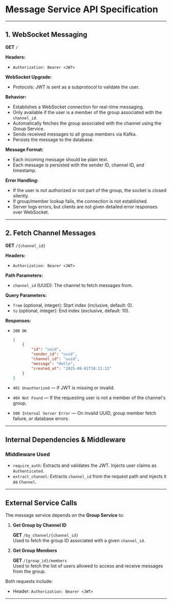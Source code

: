# Message Service API Specification

---

## 1. WebSocket Messaging

**GET** `/`

**Headers:**

-   `Authorization: Bearer <JWT>`

**WebSocket Upgrade:**

-   Protocols: JWT is sent as a subprotocol to validate the user.

**Behavior:**

-   Establishes a WebSocket connection for real-time messaging.
-   Only available if the user is a member of the group associated with the `channel_id`.
-   Automatically fetches the group associated with the channel using the Group Service.
-   Sends received messages to all group members via Kafka.
-   Persists the message to the database.

**Message Format:**

-   Each incoming message should be plain text.
-   Each message is persisted with the sender ID, channel ID, and timestamp.

**Error Handling:**

-   If the user is not authorized or not part of the group, the socket is closed silently.
-   If group/member lookup fails, the connection is not established.
-   Server logs errors, but clients are not given detailed error responses over WebSocket.

---

## 2. Fetch Channel Messages

**GET** `/{channel_id}`

**Headers:**

-   `Authorization: Bearer <JWT>`

**Path Parameters:**

-   `channel_id` (UUID): The channel to fetch messages from.

**Query Parameters:**

-   `from` (optional, integer): Start index (inclusive, default: 0).
-   `to` (optional, integer): End index (exclusive, default: 10).

**Responses:**

-   `200 OK`

    ```json
    [
    	{
    		"id": "uuid",
    		"sender_id": "uuid",
    		"channel_id": "uuid",
    		"message": "Hello",
    		"created_at": "2025-08-01T10:11:12"
    	}
    ]
    ```

-   `401 Unauthorized` — If JWT is missing or invalid.
-   `404 Not Found` — If the requesting user is not a member of the channel's group.
-   `500 Internal Server Error` — On invalid UUID, group member fetch failure, or database errors.

---

## Internal Dependencies & Middleware

### Middleware Used

-   `require_auth`: Extracts and validates the JWT. Injects user claims as `Authenticated`.
-   `extract_channel`: Extracts `channel_id` from the request path and injects it as `Channel`.

---

## External Service Calls

The message service depends on the **Group Service** to:

1. **Get Group by Channel ID**

    **GET** `/by_channel/{channel_id}`  
    Used to fetch the group ID associated with a given `channel_id`.

2. **Get Group Members**

    **GET** `/{group_id}/members`  
    Used to fetch the list of users allowed to access and receive messages from the group.

Both requests include:

-   Header: `Authorization: Bearer <JWT>`

---
